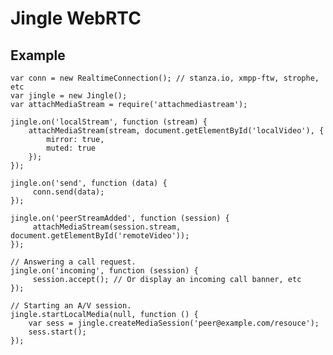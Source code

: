 # Jingle WebRTC

## Example

    var conn = new RealtimeConnection(); // stanza.io, xmpp-ftw, strophe, etc
    var jingle = new Jingle();
    var attachMediaStream = require('attachmediastream');

    jingle.on('localStream', function (stream) {
        attachMediaStream(stream, document.getElementById('localVideo'), {
            mirror: true,
            muted: true
        });
    });

    jingle.on('send', function (data) {
         conn.send(data);
    });

    jingle.on('peerStreamAdded', function (session) {
         attachMediaStream(session.stream, document.getElementById('remoteVideo'));
    });

    // Answering a call request.
    jingle.on('incoming', function (session) {
         session.accept(); // Or display an incoming call banner, etc
    });

    // Starting an A/V session.
    jingle.startLocalMedia(null, function () {
        var sess = jingle.createMediaSession('peer@example.com/resouce');
        sess.start();
    });
